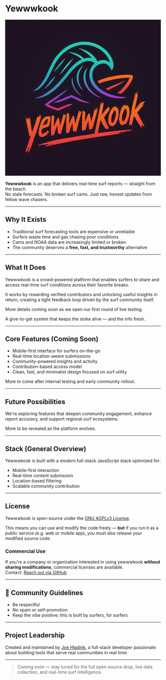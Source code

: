 #  Yewwwkook

![yewwwkook logo](./assets/yewwwkookLogo.png)

**Yewwwkook** is an app that delivers real-time surf reports — straight from the beach.  
No stale forecasts. No broken surf cams. Just raw, honest updates from fellow wave chasers.

---

##  Why It Exists

- Traditional surf forecasting tools are expensive or unreliable
- Surfers waste time and gas chasing poor conditions
- Cams and NOAA data are increasingly limited or broken
- The community deserves a **free, fast, and trustworthy** alternative

---

##  What It Does

Yewwwkook is a crowd-powered platform that enables surfers to share and access real-time surf conditions across their favorite breaks.

It works by rewarding verified contributors and unlocking useful insights in return,  creating a tight feedback loop driven by the surf community itself.

More details coming soon as we open our first round of live testing.

A give-to-get system that keeps the stoke alive — and the info fresh.

---

##  Core Features (Coming Soon)

- Mobile-first interface for surfers on-the-go  
- Real-time location-aware submissions  
- Community-powered insights and activity  
- Contribution-based access model  
- Clean, fast, and minimalist design focused on surf utility

More to come after internal testing and early community rollout.


---

##  Future Possibilities

We're exploring features that deepen community engagement, enhance report accuracy, and support regional surf ecosystems.

More to be revealed as the platform evolves.


---

##  Stack (General Overview)

Yewwwkook is built with a modern full-stack JavaScript stack optimized for:

- Mobile-first interaction
- Real-time content submission
- Location-based filtering
- Scalable community contribution

---

##  License

Yewwwkook is open-source under the [GNU AGPLv3 License](LICENSE).

This means you can use and modify the code freely — **but** if you run it as a public service (e.g. web or mobile app), you must also release your modified source code.

###  Commercial Use

If you're a company or organization interested in using yewwwkook **without sharing modifications**, commercial licenses are available.  
Contact: [Reach out via GitHub](https://github.com/jhladnik)

---

## 🤙 Community Guidelines

- Be respectful
- No spam or self-promotion
- Keep the vibe positive; this is built by surfers, for surfers

---

##  Project Leadership

Created and maintained by [Joe Hladnik](https://github.com/jhladnik), a full-stack developer passionate about building tools that serve real communities in real time.

---

> Coming soon — stay tuned for the full open-source drop, live data collection, and real-time surf intelligence.
